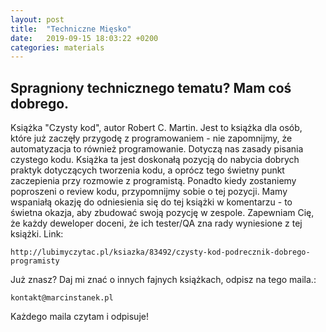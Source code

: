 ```yaml
---
layout: post
title:  "Techniczne Mięsko"
date:   2019-09-15 18:03:22 +0200
categories: materials
---
```


## Spragniony technicznego tematu? Mam coś dobrego.

Książka "Czysty kod", autor Robert C. Martin. Jest to książka dla osób, które już zaczęły przygodę z programowaniem - nie zapomnijmy, że automatyzacja to również programowanie. Dotyczą nas zasady pisania czystego kodu. Książka ta jest doskonałą pozycją do nabycia dobrych praktyk dotyczących tworzenia kodu, a oprócz tego świetny punkt zaczepienia przy rozmowie z programistą. Ponadto kiedy zostaniemy poproszeni o review kodu, przypomnijmy sobie o tej pozycji. Mamy wspaniałą okazję do odniesienia się do tej książki w komentarzu - to świetna okazja, aby zbudować swoją pozycję w zespole. Zapewniam Cię, że każdy deweloper doceni, że ich tester/QA zna rady wyniesione z tej książki.
Link: 
    
    http://lubimyczytac.pl/ksiazka/83492/czysty-kod-podrecznik-dobrego-programisty

Już znasz? Daj mi znać o innych fajnych książkach, odpisz na tego maila.:

    kontakt@marcinstanek.pl

Każdego maila czytam i odpisuje!